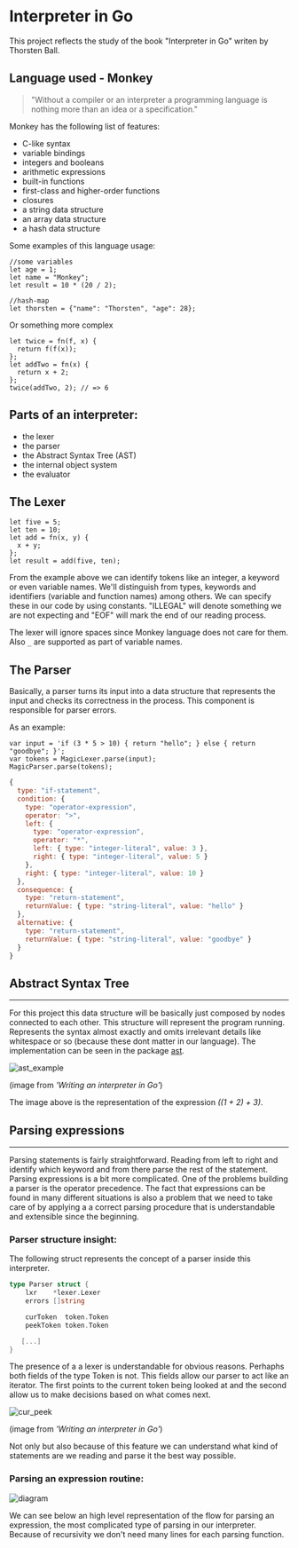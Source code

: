 # Interpreter in Go

This project reflects the study of the book "Interpreter in Go" writen by Thorsten Ball.

## Language used - Monkey

> "Without a compiler or an interpreter a programming language is nothing more than an idea or a specification."

Monkey has the following list of features:

* C-like syntax
* variable bindings
* integers and booleans
* arithmetic expressions
* built-in functions
* first-class and higher-order functions
* closures
* a string data structure
* an array data structure
* a hash data structure

Some examples of this language usage:

```
//some variables
let age = 1;
let name = "Monkey";
let result = 10 * (20 / 2);
```

```
//hash-map
let thorsten = {"name": "Thorsten", "age": 28};
```

Or something more complex

```
let twice = fn(f, x) {
  return f(f(x));
};
let addTwo = fn(x) {
  return x + 2;
};
twice(addTwo, 2); // => 6
```

## Parts of an interpreter:

* the lexer
* the parser
* the Abstract Syntax Tree (AST)
* the internal object system
* the evaluator

## The Lexer

```
let five = 5;
let ten = 10;
let add = fn(x, y) {
  x + y;
};
let result = add(five, ten);
```

From the example above we can identify tokens like an integer, a keyword or even variable names. We'll distinguish from
types, keywords and identifiers (variable and function names) among others. We can specify these in our code by using
constants. "ILLEGAL" will denote something we are not expecting and "EOF" will mark the end of our reading process.

The lexer will ignore spaces since Monkey language does not care for them. Also `_` are supported as part of variable
names.

## The Parser

Basically, a parser turns its input into a data structure that represents the input and checks its correctness in the 
process. This component is responsible for parser errors.

As an example:

```
var input = 'if (3 * 5 > 10) { return "hello"; } else { return "goodbye"; }';
var tokens = MagicLexer.parse(input);
MagicParser.parse(tokens);
```
```javascript
{
  type: "if-statement",
  condition: {
    type: "operator-expression",
    operator: ">",
    left: {
      type: "operator-expression",
      operator: "*",
      left: { type: "integer-literal", value: 3 },
      right: { type: "integer-literal", value: 5 }
    },
    right: { type: "integer-literal", value: 10 }
  },
  consequence: {
    type: "return-statement",
    returnValue: { type: "string-literal", value: "hello" }
  },
  alternative: {
    type: "return-statement",
    returnValue: { type: "string-literal", value: "goodbye" }
  }
}
```

## Abstract Syntax Tree
---
For this project this data structure will be basically just composed by nodes connected to each other. This structure will 
represent the program running. Represents the syntax almost exactly and omits irrelevant details like whitespace or so 
(because these dont matter in our language). The implementation can be seen in the package [ast](./ast).

![ast_example](https://i.imgur.com/LBKD2Xh.png)

(image from _'Writing an interpreter in Go'_)

The image above is the representation of the expression _((1 + 2) + 3)_.

## Parsing expressions
---
Parsing statements is fairly straightforward. Reading from left to right and identify which keyword and from there parse
 the rest of the statement. Parsing expressions is a bit more complicated. One of the problems building a parser is the
operator precedence. The fact that expressions can be found in many different situations is also a problem that we need 
to take care of by applying a a correct parsing procedure that is understandable and extensible since the beginning. 


### Parser structure insight:

The following struct represents the concept of a parser inside this interpreter.

```go
type Parser struct {
	lxr    *lexer.Lexer
	errors []string

	curToken  token.Token
	peekToken token.Token

   [...]
}
```

The presence of a a lexer is understandable for obvious reasons. Perhaphs both fields of the type Token is not. This fields allow our parser to act like an iterator. The first points to the current token being looked at and the second allow us to make decisions based on what comes next.


![cur_peek](https://imgur.com/GHgTVoO.png)

(image from _'Writing an interpreter in Go'_)

Not only but also because of this feature we can understand what kind of statements are we reading and parse it the best way possible.

### Parsing an expression routine:

![diagram](https://i.imgur.com/oo9UNwR.png)

We can see below an high level representation of the flow for parsing an expression, the most complicated type of parsing in our interpreter. Because of recursivity we don't need many lines for each parsing function. 
